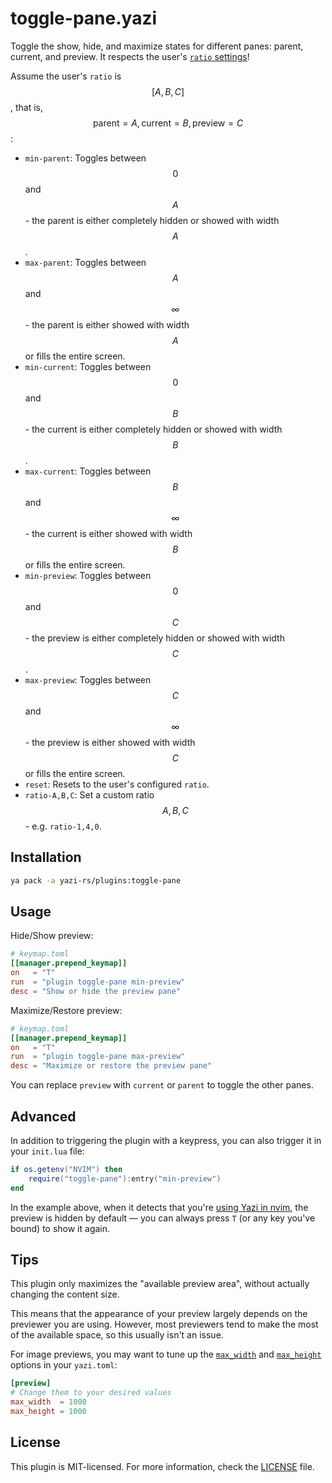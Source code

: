 # toggle-pane.yazi

Toggle the show, hide, and maximize states for different panes: parent, current, and preview. It respects the user's [`ratio` settings](https://yazi-rs.github.io/docs/configuration/yazi#manager.ratio)!

Assume the user's `ratio` is $$[A, B, C]$$, that is, $$\text{parent}=A, \text{current}=B, \text{preview}=C$$:

- `min-parent`: Toggles between $$0$$ and $$A$$ - the parent is either completely hidden or showed with width $$A$$.
- `max-parent`: Toggles between $$A$$ and $$\infty$$ - the parent is either showed with width $$A$$ or fills the entire screen.
- `min-current`: Toggles between $$0$$ and $$B$$ - the current is either completely hidden or showed with width $$B$$.
- `max-current`: Toggles between $$B$$ and $$\infty$$ - the current is either showed with width $$B$$ or fills the entire screen.
- `min-preview`: Toggles between $$0$$ and $$C$$ - the preview is either completely hidden or showed with width $$C$$.
- `max-preview`: Toggles between $$C$$ and $$\infty$$ - the preview is either showed with width $$C$$ or fills the entire screen.
- `reset`: Resets to the user's configured `ratio`.
- `ratio-A,B,C`: Set a custom ratio $$A,B,C$$ - e.g. `ratio-1,4,0`.

## Installation

```sh
ya pack -a yazi-rs/plugins:toggle-pane
```

## Usage

Hide/Show preview:

```toml
# keymap.toml
[[manager.prepend_keymap]]
on   = "T"
run  = "plugin toggle-pane min-preview"
desc = "Show or hide the preview pane"
```

Maximize/Restore preview:

```toml
# keymap.toml
[[manager.prepend_keymap]]
on   = "T"
run  = "plugin toggle-pane max-preview"
desc = "Maximize or restore the preview pane"
```

You can replace `preview` with `current` or `parent` to toggle the other panes.

## Advanced

In addition to triggering the plugin with a keypress, you can also trigger it in your `init.lua` file:

```lua
if os.getenv("NVIM") then
	require("toggle-pane"):entry("min-preview")
end
```

In the example above, when it detects that you're [using Yazi in nvim](https://yazi-rs.github.io/docs/resources#vim), the preview is hidden by default — you can always press `T` (or any key you've bound) to show it again.

## Tips

This plugin only maximizes the "available preview area", without actually changing the content size.

This means that the appearance of your preview largely depends on the previewer you are using.
However, most previewers tend to make the most of the available space, so this usually isn't an issue.

For image previews, you may want to tune up the [`max_width`][max-width] and [`max_height`][max-height] options in your `yazi.toml`:

```toml
[preview]
# Change them to your desired values
max_width  = 1000
max_height = 1000
```

[max-width]: https://yazi-rs.github.io/docs/configuration/yazi/#preview.max_width
[max-height]: https://yazi-rs.github.io/docs/configuration/yazi/#preview.max_height

## License

This plugin is MIT-licensed. For more information, check the [LICENSE](LICENSE) file.
